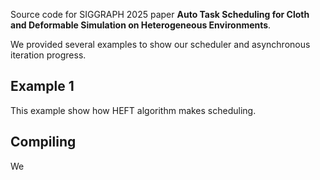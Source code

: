 
Source code for SIGGRAPH 2025 paper **Auto Task Scheduling for Cloth and Deformable Simulation on Heterogeneous Environments**.

We provided several examples to show our scheduler and asynchronous iteration progress.

## Example 1

This example show how HEFT algorithm makes scheduling.


## Compiling

We 
